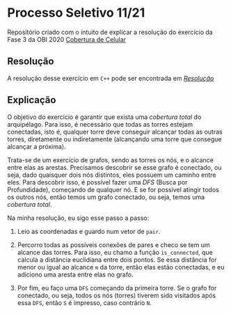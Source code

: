 # Processo Seletivo 11/21

Repositório criado com o intuito de explicar a resolução do exercício da Fase 3 da OBI 2020 [Cobertura de Celular](https://olimpiada.ic.unicamp.br/pratique/pj/2020/f3/celular/)

## Resolução

A resolução desse exercício em `C++` pode ser encontrada em [_Resolução_](exercicio.cpp)

## Explicação

O objetivo do exercício é garantir que exista uma _cobertura total_ do arquipélago. Para isso, é necessário que todas as torres estejam conectadas, isto é, qualquer torre deve conseguir alcançar todas as outras torres, diretamente ou indiretamente (alcançando uma torre que consegue alcançar a próxima).

Trata-se de um exercício de grafos, sendo as torres os nós, e o alcance entre elas as arestas. Precisamos descobrir se esse grafo é conectado, ou seja, dado quaisquer dois nós distintos, eles possuem um caminho entre eles. Para descobrir isso, é possível fazer uma _DFS_ (Busca por Profundidade), começando de qualquer nó. E se for possível atingir todos os outros nós, então temos um grafo conectado, ou seja, temos uma _cobertura total_.

Na minha resolução, eu sigo esse passo a passo:

1. Leio as coordenadas e guardo num vetor de `pair`.

2. Percorro todas as possíveis conexões de pares e checo se tem um alcance das torres. Para isso, eu chamo a função `is_connected`, que calcula a distância euclidiana entre dois pontos. Se essa distância for menor ou igual ao alcance `m` da torre, então elas estão conectadas, e eu adiciono uma aresta entre elas no grafo.

3. Por fim, eu faço uma `DFS` começando da primeira torre. Se o grafo for conectado, ou seja, todos os nós (torres) tiverem sido visitados após essa `DFS`, então `S` é impresso, caso contrário `N`.




